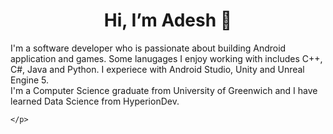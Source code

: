 <div> 
    <h1 align="center">Hi, I’m Adesh 👋</h1>
    <p>
        I'm a software developer who is passionate about building Android application and games. Some lanugages I enjoy working with includes C++, C#, Java and Python. I experiece with Android Studio, Unity and Unreal Engine 5.
        <br>
        I'm a Computer Science graduate from University of Greenwich and I have learned Data Science from HyperionDev.
        <br>
        
    </p>
</div>
